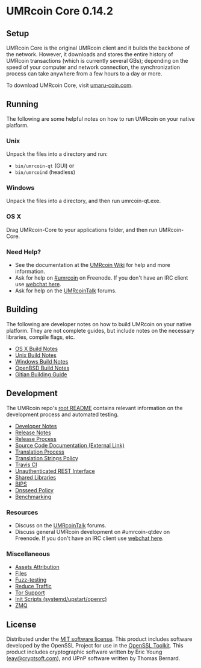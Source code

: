 UMRcoin Core 0.14.2
=====================

Setup
---------------------
UMRcoin Core is the original UMRcoin client and it builds the backbone of the network. However, it downloads and stores the entire history of UMRcoin transactions (which is currently several GBs); depending on the speed of your computer and network connection, the synchronization process can take anywhere from a few hours to a day or more.

To download UMRcoin Core, visit [umaru-coin.com](https://umaru-coin.com).

Running
---------------------
The following are some helpful notes on how to run UMRcoin on your native platform.

### Unix

Unpack the files into a directory and run:

- `bin/umrcoin-qt` (GUI) or
- `bin/umrcoind` (headless)

### Windows

Unpack the files into a directory, and then run umrcoin-qt.exe.

### OS X

Drag UMRcoin-Core to your applications folder, and then run UMRcoin-Core.

### Need Help?

* See the documentation at the [UMRcoin Wiki](https://umrcoin.info/)
for help and more information.
* Ask for help on [#umrcoin](http://webchat.freenode.net?channels=umrcoin) on Freenode. If you don't have an IRC client use [webchat here](http://webchat.freenode.net?channels=umrcoin).
* Ask for help on the [UMRcoinTalk](https://umrcointalk.io/) forums.

Building
---------------------
The following are developer notes on how to build UMRcoin on your native platform. They are not complete guides, but include notes on the necessary libraries, compile flags, etc.

- [OS X Build Notes](build-osx.md)
- [Unix Build Notes](build-unix.md)
- [Windows Build Notes](build-windows.md)
- [OpenBSD Build Notes](build-openbsd.md)
- [Gitian Building Guide](gitian-building.md)

Development
---------------------
The UMRcoin repo's [root README](/README.md) contains relevant information on the development process and automated testing.

- [Developer Notes](developer-notes.md)
- [Release Notes](release-notes.md)
- [Release Process](release-process.md)
- [Source Code Documentation (External Link)](https://dev.visucore.com/umrcoin/doxygen/)
- [Translation Process](translation_process.md)
- [Translation Strings Policy](translation_strings_policy.md)
- [Travis CI](travis-ci.md)
- [Unauthenticated REST Interface](REST-interface.md)
- [Shared Libraries](shared-libraries.md)
- [BIPS](bips.md)
- [Dnsseed Policy](dnsseed-policy.md)
- [Benchmarking](benchmarking.md)

### Resources
* Discuss on the [UMRcoinTalk](https://umrcointalk.io/) forums.
* Discuss general UMRcoin development on #umrcoin-qtdev on Freenode. If you don't have an IRC client use [webchat here](http://webchat.freenode.net/?channels=umrcoin-qtdev).

### Miscellaneous
- [Assets Attribution](assets-attribution.md)
- [Files](files.md)
- [Fuzz-testing](fuzzing.md)
- [Reduce Traffic](reduce-traffic.md)
- [Tor Support](tor.md)
- [Init Scripts (systemd/upstart/openrc)](init.md)
- [ZMQ](zmq.md)

License
---------------------
Distributed under the [MIT software license](/COPYING).
This product includes software developed by the OpenSSL Project for use in the [OpenSSL Toolkit](https://www.openssl.org/). This product includes
cryptographic software written by Eric Young ([eay@cryptsoft.com](mailto:eay@cryptsoft.com)), and UPnP software written by Thomas Bernard.
